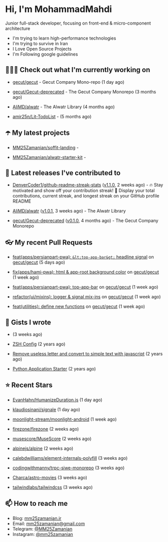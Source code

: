 # Hi, I'm MohammadMahdi

Junior full-stack developer, focusing on front-end & micro-component architecture

- I'm trying to learn high-performance technologies
- I'm trying to survive in Iran
- I Love Open Source Projects
- I'm Following google guidelines

## 👨🏻‍💻 Check out what I'm currently working on



- [gecut/gecut](https://github.com/gecut/gecut) - Gecut Company Mono-repo (1 day ago)

- [gecut/Gecut-deprecated](https://github.com/gecut/Gecut-deprecated) - The Gecut Company Monorepo (3 months ago)

- [AliMD/alwatr](https://github.com/AliMD/alwatr) - The Alwatr Library (4 months ago)

- [amir25n/Lit-TodoList](https://github.com/amir25n/Lit-TodoList) -  (5 months ago)

## ☂️ My latest projects



- [MM25Zamanian/soffit-landing](https://github.com/MM25Zamanian/soffit-landing) - 

- [MM25Zamanian/alwatr-starter-kit](https://github.com/MM25Zamanian/alwatr-starter-kit) - 

## 🎉 Latest releases I've contributed to



- [DenverCoder1/github-readme-streak-stats](https://github.com/DenverCoder1/github-readme-streak-stats) ([v1.1.0](https://github.com/DenverCoder1/github-readme-streak-stats/releases/tag/v1.1.0), 2 weeks ago) - 🔥 Stay motivated and show off your contribution streak! 🌟 Display your total contributions, current streak, and longest streak on your GitHub profile README

- [AliMD/alwatr](https://github.com/AliMD/alwatr) ([v1.0.1](https://github.com/AliMD/alwatr/releases/tag/v1.0.1), 3 weeks ago) - The Alwatr Library

- [gecut/Gecut-deprecated](https://github.com/gecut/Gecut-deprecated) ([v0.1.0](https://github.com/gecut/Gecut-deprecated/releases/tag/v0.1.0), 4 months ago) - The Gecut Company Monorepo

## 👓 My recent Pull Requests



- [feat(apps/persianpart-pwa): `&lt;top-app-bar&gt;` headline signal](https://github.com/gecut/gecut/pull/275) on [gecut/gecut](https://github.com/gecut/gecut) (5 days ago)

- [fix(apps/hami-pwa): html &amp; app-root background color](https://github.com/gecut/gecut/pull/267) on [gecut/gecut](https://github.com/gecut/gecut) (1 week ago)

- [feat(apps/persianpart-pwa): top-app-bar](https://github.com/gecut/gecut/pull/266) on [gecut/gecut](https://github.com/gecut/gecut) (1 week ago)

- [refactor(ui/mixins): logger &amp; signal mix-ins](https://github.com/gecut/gecut/pull/265) on [gecut/gecut](https://github.com/gecut/gecut) (1 week ago)

- [feat(utilities): define new functions](https://github.com/gecut/gecut/pull/264) on [gecut/gecut](https://github.com/gecut/gecut) (1 week ago)

## 📓 Gists I wrote



- [](https://gist.github.com/6fa5e6dbc6fbe09398ad885d68200702) (3 weeks ago)

- [ZSH Config](https://gist.github.com/fc1960135cf54fd5fae966c637455ffe) (2 years ago)

- [Remove useless letter and convert to simple text with javascript](https://gist.github.com/2249ec3b4dfe1de7693d6412beeba5a0) (2 years ago)

- [Python Application Starter](https://gist.github.com/0d120f8dde7a95ad33bc1fa160975df6) (2 years ago)

## ⭐ Recent Stars



- [EvanHahn/HumanizeDuration.js](https://github.com/EvanHahn/HumanizeDuration.js) (1 day ago)

- [klaudiosinani/signale](https://github.com/klaudiosinani/signale) (1 day ago)

- [moonlight-stream/moonlight-android](https://github.com/moonlight-stream/moonlight-android) (1 week ago)

- [firezone/firezone](https://github.com/firezone/firezone) (2 weeks ago)

- [musescore/MuseScore](https://github.com/musescore/MuseScore) (2 weeks ago)

- [alpinejs/alpine](https://github.com/alpinejs/alpine) (2 weeks ago)

- [calebdwilliams/element-internals-polyfill](https://github.com/calebdwilliams/element-internals-polyfill) (3 weeks ago)

- [codingwithmanny/trpc-siwe-monorepo](https://github.com/codingwithmanny/trpc-siwe-monorepo) (3 weeks ago)

- [Charca/astro-movies](https://github.com/Charca/astro-movies) (3 weeks ago)

- [tailwindlabs/tailwindcss](https://github.com/tailwindlabs/tailwindcss) (3 weeks ago)

## 📫 How to reach me

- Blog: [mm25zamanian.ir](https://mm25zamanian.ir)
- Email: [mm25zamanian@gmail.com](mailto://mm25zamanian@gmail.com)
- Telegram: [@MM25Zamanian](https://t.me/MM25Zamanian)
- Instagram: [@mm25zamanian](https://instagram.com/mm25zamanian)
